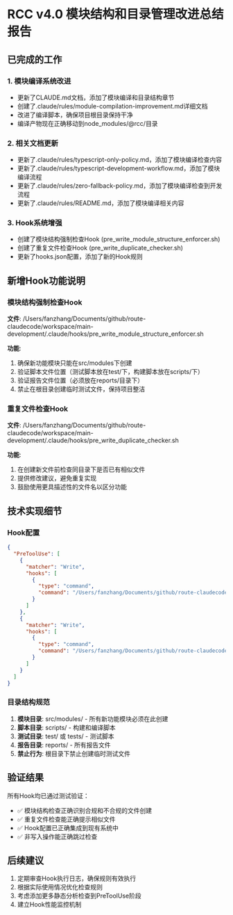 # RCC v4.0 模块结构和目录管理改进总结报告

## 已完成的工作

### 1. 模块编译系统改进
- 更新了CLAUDE.md文档，添加了模块编译和目录结构章节
- 创建了.claude/rules/module-compilation-improvement.md详细文档
- 改进了编译脚本，确保项目根目录保持干净
- 编译产物现在正确移动到node_modules/@rcc/目录

### 2. 相关文档更新
- 更新了.claude/rules/typescript-only-policy.md，添加了模块编译检查内容
- 更新了.claude/rules/typescript-development-workflow.md，添加了模块编译流程
- 更新了.claude/rules/zero-fallback-policy.md，添加了模块编译检查到开发流程
- 更新了.claude/rules/README.md，添加了模块编译相关内容

### 3. Hook系统增强
- 创建了模块结构强制检查Hook (pre_write_module_structure_enforcer.sh)
- 创建了重复文件检查Hook (pre_write_duplicate_checker.sh)
- 更新了hooks.json配置，添加了新的Hook规则

## 新增Hook功能说明

### 模块结构强制检查Hook
**文件**: /Users/fanzhang/Documents/github/route-claudecode/workspace/main-development/.claude/hooks/pre_write_module_structure_enforcer.sh

**功能**:
1. 确保新功能模块只能在src/modules下创建
2. 验证脚本文件位置（测试脚本放在test/下，构建脚本放在scripts/下）
3. 验证报告文件位置（必须放在reports/目录下）
4. 禁止在根目录创建临时测试文件，保持项目整洁

### 重复文件检查Hook
**文件**: /Users/fanzhang/Documents/github/route-claudecode/workspace/main-development/.claude/hooks/pre_write_duplicate_checker.sh

**功能**:
1. 在创建新文件前检查同目录下是否已有相似文件
2. 提供修改建议，避免重复实现
3. 鼓励使用更具描述性的文件名以区分功能

## 技术实现细节

### Hook配置
```json
{
  "PreToolUse": [
    {
      "matcher": "Write",
      "hooks": [
        {
          "type": "command",
          "command": "/Users/fanzhang/Documents/github/route-claudecode/workspace/main-development/.claude/hooks/pre_write_module_structure_enforcer.sh"
        }
      ]
    },
    {
      "matcher": "Write",
      "hooks": [
        {
          "type": "command",
          "command": "/Users/fanzhang/Documents/github/route-claudecode/workspace/main-development/.claude/hooks/pre_write_duplicate_checker.sh"
        }
      ]
    }
  ]
}
```

### 目录结构规范
1. **模块目录**: src/modules/ - 所有新功能模块必须在此创建
2. **脚本目录**: scripts/ - 构建和编译脚本
3. **测试目录**: test/ 或 tests/ - 测试脚本
4. **报告目录**: reports/ - 所有报告文件
5. **禁止行为**: 根目录下禁止创建临时测试文件

## 验证结果

所有Hook均已通过测试验证：
- ✅ 模块结构检查正确识别合规和不合规的文件创建
- ✅ 重复文件检查能正确提示相似文件
- ✅ Hook配置已正确集成到现有系统中
- ✅ 非写入操作能正确跳过检查

## 后续建议

1. 定期审查Hook执行日志，确保规则有效执行
2. 根据实际使用情况优化检查规则
3. 考虑添加更多静态分析检查到PreToolUse阶段
4. 建立Hook性能监控机制